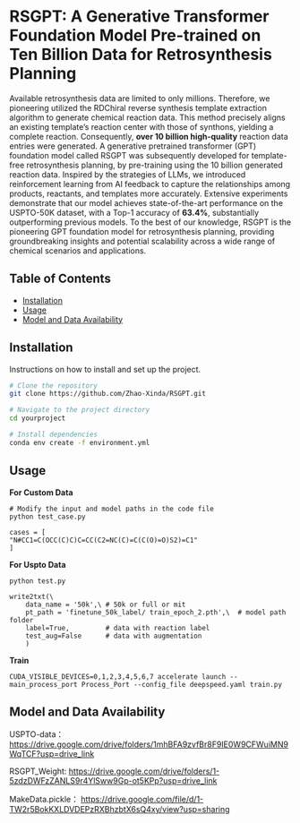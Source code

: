 # RSGPT: A Generative Transformer Foundation Model Pre-trained on Ten Billion Data for Retrosynthesis Planning


Available retrosynthesis data are limited to only millions. Therefore, we pioneering utilized the RDChiral reverse synthesis template extraction algorithm to generate chemical reaction data. This method precisely aligns an existing template’s reaction center with those of synthons, yielding a complete reaction. Consequently, **over 10 billion high-quality** reaction data entries were generated. A generative pretrained transformer (GPT) foundation model called RSGPT was subsequently developed for template-free retrosynthesis planning, by pre-training using the 10 billion generated reaction data. Inspired by the strategies of LLMs, we introduced reinforcement learning from AI feedback to capture the relationships among products, reactants, and templates more accurately. Extensive experiments demonstrate that our model achieves state-of-the-art performance on the USPTO-50K dataset, with a Top-1 accuracy of **63.4%**, substantially outperforming previous models. To the best of our knowledge, RSGPT is the pioneering GPT foundation model for retrosynthesis planning, providing groundbreaking insights and potential scalability across a wide range of chemical scenarios and applications.
## Table of Contents

- [Installation](#installation)
- [Usage](#usage)
- [Model and Data Availability](#model-and-data-availability)
## Installation

Instructions on how to install and set up the project.

```bash
# Clone the repository
git clone https://github.com/Zhao-Xinda/RSGPT.git

# Navigate to the project directory
cd yourproject

# Install dependencies
conda env create -f environment.yml
```

## Usage

**For Custom Data**
```
# Modify the input and model paths in the code file
python test_case.py

cases = [
"N#CC1=C(OCC(C)C)C=CC(C2=NC(C)=C(C(O)=O)S2)=C1"
]
```

**For Uspto Data**
```
python test.py

write2txt(\
    data_name = '50k',\ # 50k or full or mit
    pt_path = 'finetune_50k_label/ train_epoch_2.pth',\  # model path folder
    label=True,         # data with reaction label
    test_aug=False      # data with augmentation
    )
```

**Train**
```
CUDA_VISIBLE_DEVICES=0,1,2,3,4,5,6,7 accelerate launch --main_process_port Process_Port --config_file deepspeed.yaml train.py
```

## Model and Data Availability
USPTO-data：
https://drive.google.com/drive/folders/1mhBFA9zvfBr8F9IE0W9CFWuiMN9WqTCF?usp=drive_link

RSGPT_Weight:
https://drive.google.com/drive/folders/1-5zdzDWFzZANLS9r4YlSww9Gp-ot5KPp?usp=drive_link

MakeData.pickle：
https://drive.google.com/file/d/1-TW2r5BokKXLDVDEPzRXBhzbtX6sQ4xy/view?usp=sharing